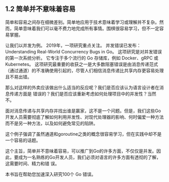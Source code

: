 ## 1.2 简单并不意味着容易

简单和容易之间存在细微差别。简单地应用于技术意味着学习或理解并不复杂。然而，简单意味着我们可以毫不费力地完成所有事情。围棋很容易学习，但不一定容易掌握。

让我们以并发为例。 2019年，一项研究重点关注。 并发错误已发布：Understanding Real-World Concurrency Bugs in Go。 这项研究是对并发错误的第一次系统分析。 它专注于多个流行的 Go 存储库，例如 Docker、gRPC 或 Kubernetes。 这项研究最重要的收获之一是大多数阻塞错误是由消息传递范式（通过通道）的不准确使用引起的，尽管人们相信消息传递比共享内存更容易处理且不易出错。

那么对这样的外卖应该做出什么适当的反应呢？我们是否应该认为语言设计者在消息传递方面是 错误的？我们是否应该重新考虑如何处理项目中的并发性？当然不。

面对消息传递与共享内存并找出谁是赢家，这不是一个问题。但是，我们这些Go开发人员需要彻底了解如何利用并发性、对现代处理器的影响、何时偏爱一种方法而不是另一种方法，以及如何避免常见的陷阱。

这个例子强调了虽然通道和goroutine之类的概念很容易学习，但在实践中却不是一个容易的话题。

这个主旨，简单并不意味着容易，可以推广到Go的许多方面，不仅仅是并发。因此，要成为一名熟练的Go开发人员，我们必须对语言的许多方面有透彻的了解，这需要时间、精力和错
误。

本书旨在帮助您加速深入研究100个 Go 错误。